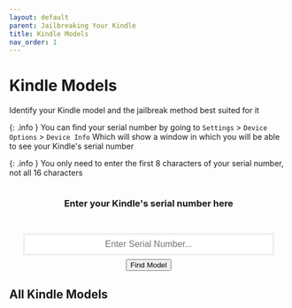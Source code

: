 ```yaml
---
layout: default
parent: Jailbreaking Your Kindle
title: Kindle Models
nav_order: 1
---
```


# Kindle Models
Identify your Kindle model and the jailbreak method best suited for it

{: .info }
You can find your serial number by going to `Settings` > `Device Options` > `Device Info`
Which will show a window in which you will be able to see your Kindle's serial number

{: .info }
You only need to enter the first 8 characters of your serial number, not all 16 characters

<style>
    #searchResult
    {
        display: flex;
        flex-direction: column;
        align-items: center;
        justify-content: center;
    }

    input[type=text]
    {
        width: 90%;
        height: 100%;
        padding: 0.5em;
        font-size: 16px;
        border: 3px solid #EEE;
        text-align: center;
    }
</style>

<div style="display: flex; flex-direction: column; justify-content: center; align-items: center;">
    <h3>Enter your Kindle's serial number here</h3>
    <p id="searchStatus"></p>
    <input type="text" id="serialNumber"  maxlength="20" spellcheck="false" placeholder="Enter Serial Number..." title="Enter the Kindle serial number without spaces" oninput="searchForSerial()">
    <button class="btn" style="margin-top: 0.5em;" onclick="searchForSerial()">Find Model</button>
</div>

<div id="searchResult">
</div>

<div>
<h2>All Kindle Models</h2>
<div id="fullModelTable" style="overflow: auto;"></div>
</div>


<script src="./modelFinder.js"></script>
